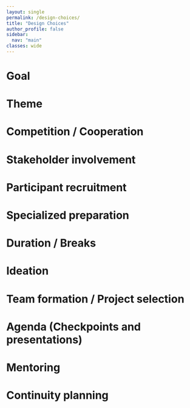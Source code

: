 ```yaml
---
layout: single
permalink: /design-choices/
title: "Design Choices"
author_profile: false
sidebar:
  nav: "main"
classes: wide
---
```

# Goal
# Theme
# Competition / Cooperation
# Stakeholder involvement
# Participant recruitment
# Specialized preparation
# Duration / Breaks
# Ideation
# Team formation / Project selection
# Agenda (Checkpoints and presentations)
# Mentoring
# Continuity planning
